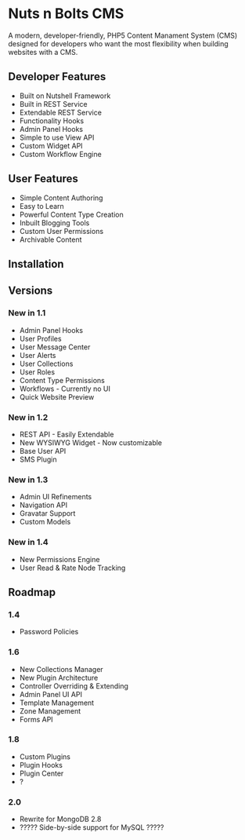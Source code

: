 Nuts n Bolts CMS
================

A modern, developer-friendly, PHP5 Content Manament System (CMS) designed for developers who want the most flexibility when building websites with a CMS.

Developer Features
--------
* Built on Nutshell Framework
* Built in REST Service
* Extendable REST Service
* Functionality Hooks
* Admin Panel Hooks
* Simple to use View API
* Custom Widget API
* Custom Workflow Engine



User Features
-------------
* Simple Content Authoring
* Easy to Learn
* Powerful Content Type Creation
* Inbuilt Blogging Tools
* Custom User Permissions
* Archivable Content


Installation
------------






Versions
--------

### New in 1.1

* Admin Panel Hooks
* User Profiles
* User Message Center
* User Alerts
* User Collections
* User Roles
* Content Type Permissions
* Workflows - Currently no UI
* Quick Website Preview


### New in 1.2

* REST API - Easily Extendable
* New WYSIWYG Widget - Now customizable
* Base User API
* SMS Plugin

### New in 1.3

* Admin UI Refinements
* Navigation API
* Gravatar Support
* Custom Models


### New in 1.4
* New Permissions Engine
* User Read & Rate Node Tracking



Roadmap
-------

### 1.4
* Password Policies


### 1.6
* New Collections Manager
* New Plugin Architecture
* Controller Overriding & Extending
* Admin Panel UI API
* Template Management
* Zone Management
* Forms API

### 1.8

* Custom Plugins
* Plugin Hooks
* Plugin Center
* ?

### 2.0

* Rewrite for MongoDB 2.8
* ????? Side-by-side support for MySQL ?????
